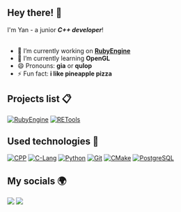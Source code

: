 ## Hey there! 👋
I'm Yan - a junior ___C++ developer___!
<br/><br/>

* 🔭 I’m currently working on __[RubyEngine](https://github.com/qulop/RubyEngine)__
* 🌱 I’m currently learning __OpenGL__
* 😄 Pronouns: __gia__ or __qulop__
* ⚡ Fun fact: __i like pineapple pizza__


## Projects list 📋
[![RubyEngine](https://img.shields.io/badge/-RubyEngine-0D1117?style=for-the-badge&logo=cplusplus&logoColor=%2300599C)](https://github.com/qulop/RubyEngine)
[![RETools](https://img.shields.io/badge/-RETools-0D1117?style=for-the-badge&logo=cplusplus&logoColor=%2300599C)
](https://github.com/qulop/RETools)


## Used technologies 🧰
[![CPP](https://img.shields.io/badge/-C%2B%2B-0D1117?style=for-the-badge&logo=cplusplus&logoColor=%2300599C)](https://github.com/qulop)
[![C-Lang](https://img.shields.io/badge/-C-0D1117?style=for-the-badge&logo=c&logoColor=%23A8B9CC)](https://github.com/qulop)
[![Python](https://img.shields.io/badge/-Python-0D1117?style=for-the-badge&logo=python&logoColor=%233776AB)](https://github.com/qulop)
[![Git](https://img.shields.io/badge/-Git-0D1117?style=for-the-badge&logo=git&logoColor=%23F05032)](https://github.com/qulop)
[![CMake](https://img.shields.io/badge/-Cmake-0D1117?style=for-the-badge&logo=cmake&logoColor=%23064F8C)](https://github.com/qulop)
[![PostgreSQL](https://img.shields.io/badge/-PostgreSQL-0D1117?style=for-the-badge&logo=postgresql&logoColor=%234169E1)](https://github.com/qulop)

## My socials 🌍
[<img src="https://img.shields.io/badge/Telegram-black?style=for-the-badge&logo=telegram&logoColor=#"/>](https://t.me/patmonkey)
[<img src="https://img.shields.io/badge/Discrod-black?style=for-the-badge&logo=discord&logoColor=#"/>](https://discord.com/users/878649454226456596)
